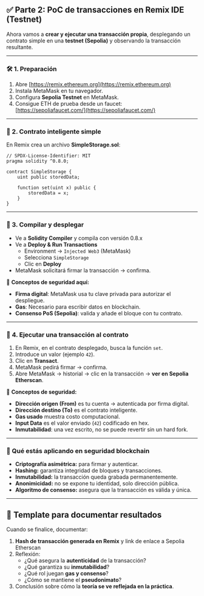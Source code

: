 ## ✅ Parte 2: PoC de transacciones en Remix IDE (Testnet)

Ahora vamos a **crear y ejecutar una transacción propia**, desplegando un contrato simple en una **testnet (Sepolia)** y observando la transacción resultante.

---

### 🛠️ 1. Preparación

1. Abre [https://remix.ethereum.org](https://remix.ethereum.org)
2. Instala MetaMask en tu navegador.
3. Configura **Sepolia Testnet** en MetaMask.
4. Consigue ETH de prueba desde un faucet:  
   [https://sepoliafaucet.com/](https://sepoliafaucet.com/)

---

### 🔹 2. Contrato inteligente simple

En Remix crea un archivo **SimpleStorage.sol**:

```solidity
// SPDX-License-Identifier: MIT
pragma solidity ^0.8.0;

contract SimpleStorage {
    uint public storedData;

    function set(uint x) public {
        storedData = x;
    }
}
```

---

### 🔹 3. Compilar y desplegar

- Ve a **Solidity Compiler** y compila con versión 0.8.x
- Ve a **Deploy & Run Transactions**
  - Environment → `Injected Web3` (MetaMask)
  - Selecciona `SimpleStorage`
  - Clic en **Deploy**
- MetaMask solicitará firmar la transacción → confirma.

📌 **Conceptos de seguridad aquí:**
- **Firma digital**: MetaMask usa tu clave privada para autorizar el despliegue.
- **Gas**: Necesario para escribir datos en blockchain.
- **Consenso PoS (Sepolia)**: valida y añade el bloque con tu contrato.

---

### 🔹 4. Ejecutar una transacción al contrato

1. En Remix, en el contrato desplegado, busca la función `set`.
2. Introduce un valor (ejemplo `42`).
3. Clic en **Transact**.
4. MetaMask pedirá firmar → confirma.
5. Abre MetaMask → historial → clic en la transacción → **ver en Sepolia Etherscan**.

📌 **Conceptos de seguridad:**
- **Dirección origen (From)** es tu cuenta → autenticada por firma digital.
- **Dirección destino (To)** es el contrato inteligente.
- **Gas usado** muestra costo computacional.
- **Input Data** es el valor enviado (`42`) codificado en hex.
- **Inmutabilidad**: una vez escrito, no se puede revertir sin un hard fork.

---

### 🔐 Qué estás aplicando en seguridad blockchain

- **Criptografía asimétrica:** para firmar y autenticar.
- **Hashing:** garantiza integridad de bloques y transacciones.
- **Inmutabilidad:** la transacción queda grabada permanentemente.
- **Anonimicidad:** no se expone tu identidad, solo dirección pública.
- **Algoritmo de consenso:** asegura que la transacción es válida y única.

---

## 📝 Template para documentar resultados


Cuando se finalice, documentar:

1. **Hash de transacción generada en Remix** y link de enlace a Sepolia Etherscan
2. Reflexión:
   - ¿Qué asegura la **autenticidad** de la transacción?
   - ¿Qué garantiza su **inmutabilidad**?
   - ¿Qué rol juegan **gas y consenso**?
   - ¿Cómo se mantiene el **pseudonimato**?
3. Conclusión sobre cómo la **teoría se ve reflejada en la práctica**.


